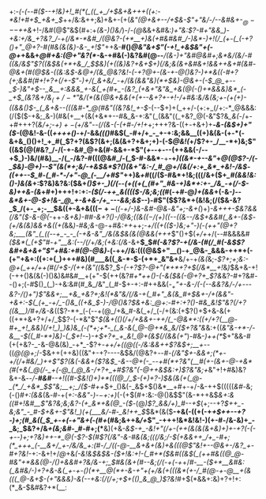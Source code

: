 +:-*(_-(_--#(*_$--+!&)+!_#(*(_((_+_/+$&+&++$+$((+:-*&!+#+$_+&+_$_++/&:&++;&)+&+-(+(_&"(@+&+--/+$&-$"+"&/-/--&#&+-$_@---$++&_+!-/&#(@$"&$(#+:+_(&-)()&/_)-/-_(@_&&+&#&:_)+"&:$?-#+"&&_)-+&:+/&_+?&?_/-+(/&*-*&#_/(@&?-(+*__+)&(+#&#&#_/-)&*-)+!(/_(+-(_(-+?()+"_@+?-#(#&(&(&)-&-_+!$"_++&-__#()_@&"&+$"(-+!_+&$&"+(-@+_+&&+_@_#_+&:(@+"&?(*-_&-+#&(-)&?&#(@--___/(__&-)+"&#_@&#+;&*&/(_&/-#((&/&*$"$?((&$&(+*+&_/_$_$&)(+((&)&?+&+$+)(/&;&$($&+&#_&+!&&++&+_#_(&#-@&+(#(@_$&-((&:&$-&_@+/(&_@&?&!-*(*-*+?_@+-(&-+-@()&?-)+*&((_-#+?(*+;_&&#(#+!+?+(_/+-$"-)+/(_&+&/_-+/(&(&&"&)(*+$&)-@&+-(-$_@_+--_$-)&"+$--_&__+:&&&_+-&(_+(#+_-(&?_(+&+"&"&_+&(@(-()+*&&&)&*_(-_+$_(&?&*+/&$_(+/-*$"&/(*(_&_(@&+&&(+(+--_&+?+-+!-/+#&:&/&(&;+_-(___+(*+)-*((&&()_$-_(_&+&--(((&#-*_@(#&"((&?&!_+-$_-(--$+)+(_++/-(+:+_(/+:-*_@&&&:(/($($-+&;_&-)(#&(+__+(&(+&*+--#&_&-+:&"(_(&&"((_+&?_@(-&"$?&*_&(*-/+-+#+++?(*&/+;-$+)+-($+/&"--(/(&-(-(+#-/+!+*+;+++?&-((+*-*+&+)+__-_&-*(*&$+)+"($-_(@&!-&-((_++++()_-+/-&&_((()_#&$(_-#+/+_-_+-+:&;&&__((+)&(&-(+-*(-&+&_()()+!_+_#(_$?+?(&$?(&+;(&(&+?+&+;+)-(-$_@&!(_+/$?+-_/__-*+)&;$"((&$(@(#&?_/-/(-+-&#_@+&(#-&&+-*$"(_+_--+---(++&&(-/--+$_)-)&/(#&)__-/(_-/&?-#(((@&#_/-(_$-#-&&*__-+__-+_)((&*-+--&"_+_@(@$?-/(-_$&)-@+)--$"(&(*+;&/-+&$&*$?()(&+"&:-/_#_@+/(&(/+:+_&*_+&!-/&$-((++--$_#-(_#-*-/+"-@_(-__/+#$"_++)&_+#_((/($-#&*+!&;(((/&+($+*_#(&&!&:()-)&(&*+:$?&)&?&:($&+____()_$+-_)(/(--(+((+(_(#+"_#&-+)&*+:+-_/&_-+(/-$-_&)++&_-(&_+#+)+++!+:+:_-($(/-++_&(((($-/&;&;((_#(-+#-@_)+(&&_+(-&-_)--&*&+-@-$+!&-_@_+-&+&-/+_---&&;&$--_)-#$"($$?&*+(&!&;(/($&-&?_$_/(+-_+;-__$&((+-&+&((($-+-$__(_(-+/-)&-&#-@&_-_&"+;-&+(_)+)_-&+++-$&?&&(/&"($-&-@(-_++*-&_+&)-#_#-&+?()-/_@&;((&(($-/($+)((--((&--/&$+&&#(_&+-(&$-(+/&(&)&_&+&((+(*&&_)-#&;&-_@-+_#&:++_++;_-+/((+(($-)&;+"-)(-(++"(@+?&;___(&"_(_((--+_-_-_(-+&-&"_/&(&$&*(&(@&&(*+++_$"()+$(*+/+*+/(--#&&&&_#($&*(_(+$"_#-_+"__&:(--/(/_+_/&;(+&:(/&_-&+__$_$_#(-&?$?-+(/&-(#(/_#(-&$$?&#+&+&+"$"+#&:+#(@-@&)_-(-++_/_/&:(((@&$+"__()-+_@&-_&&&-++*+(-(+"+&+:((+:+(_)+++#&)(#___&((_&-*-$-(+*+_&"&$+$__&/+-+_(&(_&;-_$?+;+;&:-@+(_++/++(#(/+$-/(++(&"((_&$?_$_-(-+?$?-@+"(*+*+?+$(/&*__+!_&_)_$&+&-+!(-++()&(&(-)()&)&#&#__+(+"-$(++(&?_#+*++()-(-&($&(-@+?+_$?&_&?-#+?&#--()+;(-_#_$()_(_)-+&:&#(#_&_/&"_(_#-$+-+:-#++&&(*-$_+$"+_-&-/(-(--&&?&/-/+---&?-/()+"_)$"&&+;__+&_+&?+;&!(*&"&/(/&-+(_#+"_&(&_#+$&+-/+(&_&"-_+&+:-$(_(+_-+/_-()&_((+&_$-)-/_@()&?_$&+&:_@+:-#+:+?()-#&_&!$"&?(/+?((&__)_/_#+/&-&*(($?-*+_(-(--+(@_/+&_#-&(_+/_(-/+(&:(+$?()+$+&-&(+((+*+&+?+/+/_$$?-(-*&"$"_$(&+(()(/+/+&&+-++/(_-@&*+:((+/+?(__@-#+_+!_&&)(/+!_)_)&)&_(-(*+;+*-_(_&-&(_@-@+*&_&/($+?&"&_&:+((_&"&-+*-/-&__-$((_#-*+)&)-(_$+!-_-)_-+$+?+_+_&!_@+(&$(/(&&(+"_)-#&-_)++(*_$+"&&-#(+(+&?-_-&-@&(&)_-+*_-$?+*-++/+((@((-/&:&&++$?&$+;__+--*((_@(@+;_/-$&++(++&)((&"+-+?----&$&/(@&?+*-_-#-(_/&"_$+-&&+;(*+-+/(/+#&/_)++$"$?(&(-&&+($?&$_-&--@+(-_--+#(*+?&"(__#(+-(&+-@-+&*(#(+&(_@(/-_+(-@_(_@_&-/+?+_+#$?&"(-_@++&$&:+)$?&"&;+*&"+!+#&)&?&+-&_--/-__#&#__--+!(___(#-$&!()+)+*(((@_/_$-(+)+?-)_$&(&(+(_@-_(*_/_+&*_$$"&;__+;_/($-#+$+$_$+_()&(-_&$+$()&*__+#+-+/-&-++$(((((*&#-*&;(-()_#+:(&&_(&_-_#-+(_+:-&&"-)-$-$+:+)_(-(+$(#+:&:-@()&$$"(&-*++&$_&+:&((#+!&#__$"&?&;&;&?-(+_&*+&(@_-($_-(@_)$?_&&/+)_#--+$_(+;--+?_$++_-&;&"_-_#-$+&+-$"&!_)(+(___&/-#-_&!++_$_$&*(&($__-+&(-((+(-+*+$++--+?-)+;(#_&((_$_+-+(-+"&+(*-*(#+*(#&;&++&_/+_$"_-+++!&*&!&!-)(+-#-/&-&)+_-_&;_$&?+/&*+(&;&#-*_#-#+;(*__&)(+&*-&_$-+_-&!+"(/+-(++(&(&(&+&)+)+-+?(-(-+--)+;+?&)++-*_@(-$?-$(#$?(/&"-&-#&(&;(((/&;_/-$(+&&++_/+_-#+;(*_+++_(-__&+/_+-/&/&_+:(#-/_/((-@-__&+&+(&)+&(((@$"&!+--@&_+-_/&?_+-#+?&!-*+:-&+!+/_@_+&*(-&!&$&$&-($+!&:+!-(_#+*($&#((&$(_(++#&((@_@-#&"+*&&(@-/()+&&#+?&/&-+;_$_#&(&+(#--&;(/(-+(_-+*+/_#-__-($+*__&#&:(_&#&/-)+?+&-&(_+-+-()(*+__@(*+-&-+"+(+/&(+(((&*(+-/_#(@-+-@__+(&(((_@-&+$-(+"&&&)-&(--+&:(/(/+;+$+(()_&_@_)$?&!_#+$(*&&+:&)+?+!+:(*_&-$&#&?+*(__:
